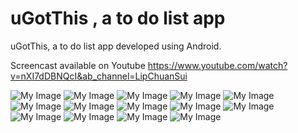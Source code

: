 # uGotThis , a to do list app 

uGotThis, a to do list app developed using Android.

Screencast available on Youtube
https://www.youtube.com/watch?v=nXI7dDBNQcI&ab_channel=LipChuanSui


![My Image](image/sys1.png)
![My Image](image/sys2.png)
![My Image](image/sys3.png)
![My Image](image/sys4.png)
![My Image](image/sys5.png)
![My Image](image/sys6.png)
![My Image](image/sys7.png)
![My Image](image/sys8.png)
![My Image](image/sys9.png)
![My Image](image/sys10.png)
![My Image](image/sys11.png)
![My Image](image/sys12.png)
![My Image](image/sys13.png)
![My Image](image/sys14.png)





